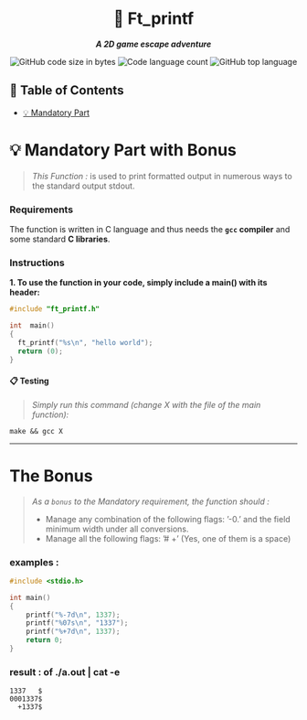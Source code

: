 <h1 align="center">
	📖 Ft_printf
</h1>

<p align="center">
	<b><i>A 2D game escape adventure</i></b><br>
</p>
<p align="center">
<img alt="GitHub code size in bytes" src="https://img.shields.io/github/languages/code-size/Cloneg7/printf?color=lightblue" />
<img alt="Code language count" src="https://img.shields.io/github/languages/count/Cloneg7/printf?color=yellow" />
<img alt="GitHub top language" src="https://img.shields.io/github/languages/top/Cloneg7/printf?color=blue" />
</p>

## 📜 Table of Contents

- [💡 Mandatory Part](#m)

# 💡 Mandatory Part with Bonus<a name = "m"></a>

> _This Function :_
    is used to print formatted output in numerous ways to the standard output stdout.

### Requirements

The function is written in C language and thus needs the **`gcc` compiler** and some standard **C libraries**.

### Instructions

**1. To use the function in your code, simply include a main() with its header:**

```C
#include "ft_printf.h"
```
```C
int  main()
{
  ft_printf("%s\n", "hello world");
  return (0);
}
```

#### 📋 Testing
> _Simply run this command (change X with the file of the main function):_
```shell
make && gcc X
```
-------
# The Bonus

> _As a <code>bonus</code> to the Mandatory requirement, the function should :_
	<ul>
         <li>Manage any combination of the following flags: ’-0.’ and the field minimum width under all conversions.</li>
         <li>Manage all the following flags: ’# +’ (Yes, one of them is a space)</li>
	<ul/>
 ### examples :
```C
#include <stdio.h>

int main()
{
    printf("%-7d\n", 1337);
    printf("%07s\n", "1337");
    printf("%+7d\n", 1337);
    return 0;
}
```
### result : of ./a.out | cat -e
```shell
1337   $
0001337$
  +1337$
```
